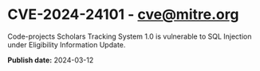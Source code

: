# CVE-2024-24101 - cve@mitre.org

Code-projects Scholars Tracking System 1.0 is vulnerable to SQL Injection under Eligibility Information Update.

**Publish date:** 2024-03-12

